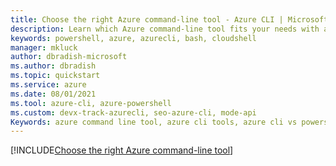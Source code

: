 ```yaml
---
title: Choose the right Azure command-line tool - Azure CLI | Microsoft Docs
description: Learn which Azure command-line tool fits your needs with an Azure CLI vs Azure PowerShell comparison — get started with your preferred command-line tool.
keywords: powershell, azure, azurecli, bash, cloudshell
manager: mkluck
author: dbradish-microsoft
ms.author: dbradish
ms.topic: quickstart
ms.service: azure
ms.date: 08/01/2021
ms.tool: azure-cli, azure-powershell
ms.custom: devx-track-azurecli, seo-azure-cli, mode-api
Keywords: azure command line tool, azure cli tools, azure cli vs powershell, azure cli powershell, powershell cli, azure cli vs cloud shell, shell environment
---
```


[!INCLUDE[Choose the right Azure command-line tool](~/azure-dev-docs-pr/articles/includes/choose-the-right-azure-command-line-tool.md)]
